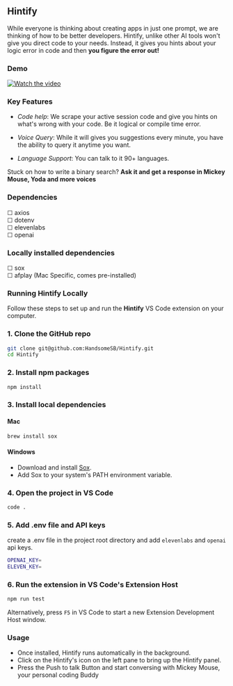 ## Hintify

While everyone is thinking about creating apps in just one prompt, we are thinking of how to be better developers. Hintify, unlike other AI tools won't give you direct code to your needs. Instead, it gives you hints about your logic error in code and then <b>you figure the error out!</b>

### Demo

[![Watch the video](https://img.youtube.com/vi/9PYLV_zN6wg/0.jpg)](https://www.youtube.com/watch?v=9PYLV_zN6wg)

### Key Features

- _Code help_: We scrape your active session code and give you hints on what's wrong with your code. Be it logical or compile time error.
- _Voice Query_: While it will gives you suggestions every minute, you have the ability to query it anytime you want.

- _Language Support_: You can talk to it 90+ languages.

Stuck on how to write a binary search? **Ask it and get a response in Mickey Mouse, Yoda and more voices**

### Dependencies

&#x2610; axios \
&#x2610; dotenv \
&#x2610; elevenlabs \
&#x2610; openai

### Locally installed dependencies

&#x2610; sox \
&#x2610; afplay (Mac Specific, comes pre-installed)

### Running Hintify Locally

Follow these steps to set up and run the **Hintify** VS Code extension on your computer.

### 1. Clone the GitHub repo

```sh
git clone git@github.com:HandsomeSB/Hintify.git
cd Hintify
```

### 2. Install npm packages

```sh
npm install
```

### 3. Install local dependencies

#### Mac

```sh
brew install sox
```

#### Windows

- Download and install [Sox](http://sox.sourceforge.net/).
- Add Sox to your system's PATH environment variable.

### 4. Open the project in VS Code

```sh
code .
```

### 5. Add .env file and API keys

create a .env file in the project root directory and add `elevenlabs` and `openai` api keys.

```sh
OPENAI_KEY=
ELEVEN_KEY=
```

### 6. Run the extension in VS Code's Extension Host

```sh
npm run test
```

Alternatively, press `F5` in VS Code to start a new Extension Development Host window.

### Usage

- Once installed, Hintify runs automatically in the background.
- Click on the Hintify's icon on the left pane to bring up the Hintify panel.
- Press the Push to talk Button and start conversing with Mickey Mouse, your personal coding Buddy
